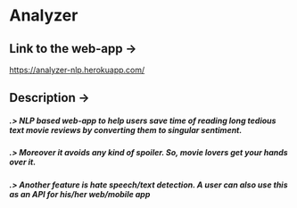 # Analyzer
## Link to the web-app ->
https://analyzer-nlp.herokuapp.com/

## Description ->
##### .> NLP based web-app to help users save time of reading long tedious text movie reviews by converting them to singular sentiment.
##### .> Moreover it avoids any kind of spoiler. So, movie lovers get your hands over it.

##### .> Another feature is hate speech/text detection. A user can also use this as an API for his/her web/mobile app

